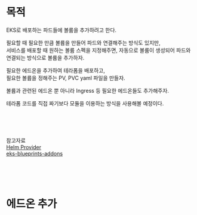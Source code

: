 # 목적

EKS로 배포하는 파드들에 볼륨을 추가하려고 한다. <br>

필요할 때 필요한 만큼 볼륨을 만들어 파드와 연결해주는 방식도 있지만, <br>
서비스를 배포할 때 원하는 볼륨 스펙을 지정해주면, 자동으로 볼륨이 생성되어 파드와 연결되는 방식으로 볼륨을 추가하자. <br>

필요한 에드온을 추가하여 테라폼을 배포하고, <br>
필요한 볼륨을 정해주는 PV, PVC yaml 파일을 만들자. <br>

볼륨과 관련된 에드온 뿐 아니라 Ingress 등 필요한 에드온들도 추가해주자. <br>

테라폼 코드를 직접 짜기보다 모듈을 이용하는 방식을 사용해볼 예정이다. <br>

<br>
<br>
<br>

참고자료 <br>
[Helm Provider](https://registry.terraform.io/providers/hashicorp/helm/latest/docs) <br>
[eks-blueprints-addons](https://registry.terraform.io/modules/aws-ia/eks-blueprints-addons/aws/latest) <br>

<br>
<br>
<br>

# 에드온 추가
